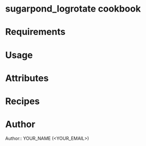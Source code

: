 # sugarpond_logrotate cookbook

# Requirements

# Usage

# Attributes

# Recipes

# Author

Author:: YOUR_NAME (<YOUR_EMAIL>)
